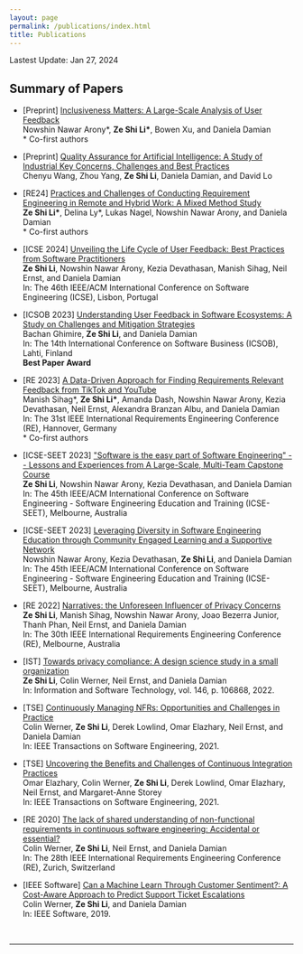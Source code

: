 ```yaml
---
layout: page
permalink: /publications/index.html
title: Publications
---
```


Lastest Update: Jan 27, 2024&nbsp;

## Summary of Papers

- \[Preprint\] [Inclusiveness Matters: A Large-Scale Analysis of User Feedback](file/papers/preprint_inclusive.pdf) <br>
  Nowshin Nawar Arony\*, <b>Ze Shi Li\*</b>, Bowen Xu, and Daniela Damian <br> \* Co-first authors

- \[Preprint\] [Quality Assurance for Artificial Intelligence: A Study of Industrial Key Concerns, Challenges and Best Practices](file/papers/preprint_qa.pdf) <br>
  Chenyu Wang, Zhou Yang, <b>Ze Shi Li</b>, Daniela Damian, and David Lo

- \[RE24\] [Practices and Challenges of Conducting Requirement Engineering in Remote and Hybrid Work: A Mixed Method Study](file/papers/re24.pdf) <br>
  <b>Ze Shi Li\*</b>, Delina Ly\*, Lukas Nagel, Nowshin Nawar Arony, and Daniela Damian <br> \* Co-first authors

- \[ICSE 2024\] [Unveiling the Life Cycle of User Feedback: Best Practices from Software Practitioners](file/papers/icse24.pdf) <br>
  <b>Ze Shi Li</b>, Nowshin Nawar Arony, Kezia Devathasan, Manish Sihag, Neil Ernst, and Daniela Damian <br>
  In: The 46th IEEE/ACM International Conference on Software Engineering (ICSE), Lisbon, Portugal

- \[ICSOB 2023\] [Understanding User Feedback in Software Ecosystems: A Study on Challenges and Mitigation Strategies](file/papers/icsob23.pdf) <br>
  Bachan Ghimire, <b>Ze Shi Li</b>, and Daniela Damian <br>
  In: The 14th International Conference on Software Business (ICSOB), Lahti, Finland <br>
  <b>Best Paper Award</b>

- \[RE 2023\] [A Data-Driven Approach for Finding Requirements Relevant Feedback from TikTok and YouTube](file/papers/re23.pdf) <br>
  Manish Sihag\*, <b>Ze Shi Li\*</b>, Amanda Dash, Nowshin Nawar Arony, Kezia Devathasan, Neil Ernst, Alexandra Branzan Albu, and Daniela Damian <br>
  In: The 31st IEEE International Requirements Engineering Conference (RE), Hannover, Germany <br> \* Co-first authors

- \[ICSE-SEET 2023\] ["Software is the easy part of Software Engineering" -- Lessons and Experiences from A Large-Scale, Multi-Team Capstone Course](file/papers/icse_seet23_capstone.pdf) <br>
  <b>Ze Shi Li</b>, Nowshin Nawar Arony, Kezia Devathasan, and Daniela Damian <br>
  In: The 45th IEEE/ACM International Conference on Software Engineering - Software Engineering Education and Training (ICSE-SEET), Melbourne, Australia

- \[ICSE-SEET 2023\] [Leveraging Diversity in Software Engineering Education through Community Engaged Learning and a Supportive Network](file/papers/icse_seet23_capstone.pdf) <br>
  Nowshin Nawar Arony, Kezia Devathasan, <b>Ze Shi Li</b>, and Daniela Damian <br>
  In: The 45th IEEE/ACM International Conference on Software Engineering - Software Engineering Education and Training (ICSE-SEET), Melbourne, Australia

- \[RE 2022\] [Narratives: the Unforeseen Influencer of Privacy Concerns](file/papers/re22.pdf) <br>
  <b>Ze Shi Li</b>, Manish Sihag, Nowshin Nawar Arony, Joao Bezerra Junior, Thanh Phan, Neil Ernst, and Daniela Damian <br>
  In: The 30th IEEE International Requirements Engineering Conference (RE), Melbourne, Australia

- \[IST\] [Towards privacy compliance: A design science study in a small organization](file/papers/ist22.pdf) <br>
  <b>Ze Shi Li</b>, Colin Werner, Neil Ernst, and Daniela Damian <br>
  In: Information and Software Technology, vol. 146, p. 106868, 2022.

- \[TSE\] [Continuously Managing NFRs: Opportunities and Challenges in Practice](file/papers/tse21_nfrs.pdf) <br>
  Colin Werner, <b>Ze Shi Li</b>, Derek Lowlind, Omar Elazhary, Neil Ernst, and Daniela Damian <br>
  In: IEEE Transactions on Software Engineering, 2021.

- \[TSE\] [Uncovering the Benefits and Challenges of Continuous Integration Practices](file/papers/tse21_ci.pdf) <br>
  Omar Elazhary, Colin Werner, <b>Ze Shi Li</b>, Derek Lowlind, Omar Elazhary, Neil Ernst, and Margaret-Anne Storey <br>
  In: IEEE Transactions on Software Engineering, 2021.

- \[RE 2020\] [The lack of shared understanding of non-functional requirements in continuous software engineering: Accidental or essential?](file/papers/re20.pdf) <br>
  Colin Werner, <b>Ze Shi Li</b>, Neil Ernst, and Daniela Damian <br>
  In: The 28th IEEE International Requirements Engineering Conference (RE), Zurich, Switzerland

- \[IEEE Software\] [Can a Machine Learn Through Customer Sentiment?: A Cost-Aware Approach to Predict Support Ticket Escalations](file/papers/ieee_software19.pdf) <br>
  Colin Werner, <b>Ze Shi Li</b>, and Daniela Damian <br>
  In: IEEE Software, 2019.

<br>

---

<!-- ## Undergrad Thesis

- Hybrid Detection Mechanism for Spoofing Attacks in Bluetooth Low Energy Networks<br>**Hanlin Cai** (Advisor: Zhezhuang Xu). Final Year Project. Under working<br>Expect to submit a research paper to IEEE Internet of Things Journal.

- [Industrial Inspection System based on Intelligent IoT and Bionic Quadruped Robot](https://caihanlin.com/mypaper/thesis/IP-report.pdf)<br>**Hanlin Cai** (Advisor: Zhezhuang Xu, Yuxiong Xia). Junior Intern Program.<br>Industrial Placement Report in [Huading Tech](http://www.hdim.com.cn/) and [IACTIP Lab](https://dqxy.fzu.edu.cn/en/)<br>

  <br> -->
